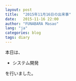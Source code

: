 ```yaml
---
layout: post
title:  "2015年11月16日の出来事"
date:   2015-11-16 22:00
author: "FUNABARA Masao"
lang: "ja"
categories: blog
tags: diary
---
```


本日は、

* システム開発

を行いました。
